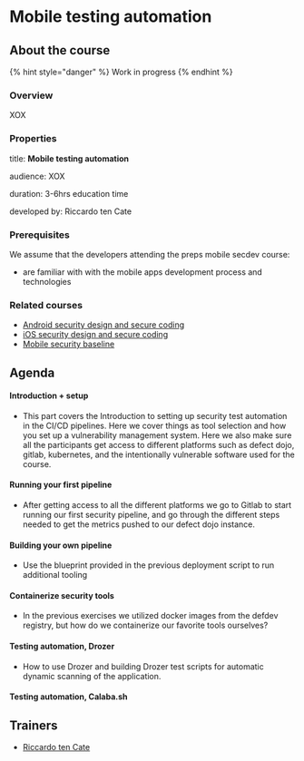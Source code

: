 # Mobile testing automation

## About the course

{% hint style="danger" %}
Work in progress
{% endhint %}

### Overview

XOX

### Properties

title: **Mobile testing automation**

audience: XOX

duration: 3-6hrs education time

developed by: Riccardo ten Cate

### Prerequisites

We assume that the developers attending the preps mobile secdev course:

* are familiar with with the mobile apps development process and technologies

### Related courses

* [Android security design and secure coding](../code/android.md)
* [iOS security design and secure coding](../code/ios.md)
* [Mobile security baseline](../lib/mobile-baseline.md)

## Agenda

#### Introduction + setup

* This part covers the Introduction to setting up security test automation in the CI/CD pipelines. Here we cover things as tool selection and how you set up a vulnerability management system. Here we also make sure all the participants get access to different platforms such as defect dojo, gitlab, kubernetes, and the intentionally vulnerable software used for the course.

#### Running your first pipeline

* After getting access to all the different platforms we go to Gitlab to start running our first security pipeline, and go through the different steps needed to get the metrics pushed to our defect dojo instance.

#### Building your own pipeline

* Use the blueprint provided in the previous deployment script to run additional tooling

#### Containerize security tools

* In the previous exercises we utilized docker images from the defdev registry, but how do we containerize our favorite tools ourselves?

#### Testing automation, Drozer

* How to use Drozer and building Drozer test scripts for automatic dynamic scanning of the application.

#### Testing automation, Calaba.sh

## Trainers

* [Riccardo ten Cate](../trainers/riccardo-ten-cate.md)

